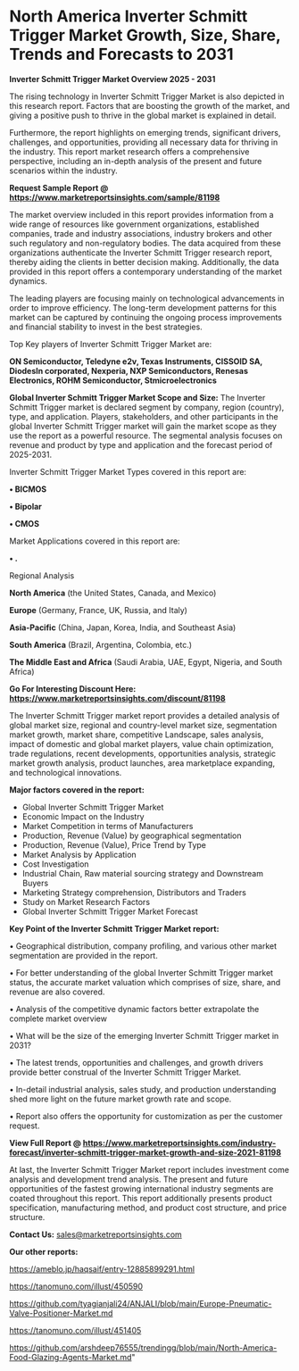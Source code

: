 # North America Inverter Schmitt Trigger Market Growth, Size, Share, Trends and Forecasts to 2031

<Strong> Inverter Schmitt Trigger Market Overview 2025 - 2031</strong>

The rising technology in Inverter Schmitt Trigger Market is also depicted in this research report. Factors that are boosting the growth of the market, and giving a positive push to thrive in the global market is explained in detail.

Furthermore, the report highlights on emerging trends, significant drivers, challenges, and opportunities, providing all necessary data for thriving in the industry. This report market research offers a comprehensive perspective, including an in-depth analysis of the present and future scenarios within the industry.

<strong>Request Sample Report @ <a href=https://www.marketreportsinsights.com/sample/81198>https://www.marketreportsinsights.com/sample/81198</a></strong>

The market overview included in this report provides information from a wide range of resources like government organizations, established companies, trade and industry associations, industry brokers and other such regulatory and non-regulatory bodies. The data acquired from these organizations authenticate the Inverter Schmitt Trigger research report, thereby aiding the clients in better decision making. Additionally, the data provided in this report offers a contemporary understanding of the market dynamics.

The leading players are focusing mainly on technological advancements in order to improve efficiency. The long-term development patterns for this market can be captured by continuing the ongoing process improvements and financial stability to invest in the best strategies.

Top Key players of Inverter Schmitt Trigger Market are:

<strong>ON Semiconductor, Teledyne e2v, Texas Instruments, CISSOID SA, DiodesIn corporated, Nexperia, NXP Semiconductors, Renesas Electronics, ROHM Semiconductor, Stmicroelectronics</strong>

<strong><b>Global Inverter Schmitt Trigger Market Scope and Size:</b></strong>
The Inverter Schmitt Trigger market is declared segment by company, region (country), type, and application. Players, stakeholders, and other participants in the global Inverter Schmitt Trigger market will gain the market scope as they use the report as a powerful resource. The segmental analysis focuses on revenue and product by type and application and the forecast period of 2025-2031.

Inverter Schmitt Trigger Market Types covered in this report are:

<strong>• BICMOS

• Bipolar

• CMOS</strong>

Market Applications covered in this report are:

<strong>• .</strong> 

Regional Analysis

<strong>North America</strong> (the United States, Canada, and Mexico)

<strong>Europe</strong> (Germany, France, UK, Russia, and Italy)

<strong>Asia-Pacific</strong> (China, Japan, Korea, India, and Southeast Asia)

<strong>South America</strong> (Brazil, Argentina, Colombia, etc.)

<strong>The Middle East and Africa</strong> (Saudi Arabia, UAE, Egypt, Nigeria, and South Africa)

<strong>Go For Interesting Discount Here: <a href=https://www.marketreportsinsights.com/discount/81198>https://www.marketreportsinsights.com/discount/81198</a></strong>

The Inverter Schmitt Trigger market report provides a detailed analysis of global market size, regional and country-level market size, segmentation market growth, market share, competitive Landscape, sales analysis, impact of domestic and global market players, value chain optimization, trade regulations, recent developments, opportunities analysis, strategic market growth analysis, product launches, area marketplace expanding, and technological innovations.

<strong><b>Major factors covered in the report:</b></strong>
<ul>
  <li>Global Inverter Schmitt Trigger Market </li>
  <li>Economic Impact on the Industry</li>
  <li>Market Competition in terms of Manufacturers</li>
  <li>Production, Revenue (Value) by geographical segmentation</li>
  <li>Production, Revenue (Value), Price Trend by Type</li>
  <li>Market Analysis by Application</li>
  <li>Cost Investigation</li>
  <li>Industrial Chain, Raw material sourcing strategy and Downstream Buyers</li>
  <li>Marketing Strategy comprehension, Distributors and Traders</li>
  <li>Study on Market Research Factors</li>
  <li>Global Inverter Schmitt Trigger Market Forecast</li>
</ul>

<strong><b>Key Point of the Inverter Schmitt Trigger Market report:</b></strong>

• Geographical distribution, company profiling, and various other market segmentation are provided in the report.

• For better understanding of the global Inverter Schmitt Trigger market status, the accurate market valuation which comprises of size, share, and revenue are also covered.

• Analysis of the competitive dynamic factors better extrapolate the complete market overview

• What will be the size of the emerging Inverter Schmitt Trigger market in 2031?

• The latest trends, opportunities and challenges, and growth drivers provide better construal of the Inverter Schmitt Trigger Market.

• In-detail industrial analysis, sales study, and production understanding shed more light on the future market growth rate and scope.

• Report also offers the opportunity for customization as per the customer request.

<strong><b>View Full Report @ <a href=https://www.marketreportsinsights.com/industry-forecast/inverter-schmitt-trigger-market-growth-and-size-2021-81198>https://www.marketreportsinsights.com/industry-forecast/inverter-schmitt-trigger-market-growth-and-size-2021-81198</a></b></strong>


At last, the Inverter Schmitt Trigger Market report includes investment come analysis and development trend analysis. The present and future opportunities of the fastest growing international industry segments are coated throughout this report. This report additionally presents product specification, manufacturing method, and product cost structure, and price structure.

<strong>Contact Us:</strong>
sales@marketreportsinsights.com

<strong>Our other reports:</strong>

<a href=https://ameblo.jp/haqsaif/entry-12885899291.html>https://ameblo.jp/haqsaif/entry-12885899291.html</a>

<a href=https://tanomuno.com/illust/450590>https://tanomuno.com/illust/450590</a>

<a href=https://github.com/tyagianjali24/ANJALI/blob/main/Europe-Pneumatic-Valve-Positioner-Market.md>https://github.com/tyagianjali24/ANJALI/blob/main/Europe-Pneumatic-Valve-Positioner-Market.md</a>

<a href=https://tanomuno.com/illust/451405>https://tanomuno.com/illust/451405</a>

<a href=https://github.com/arshdeep76555/trendingg/blob/main/North-America-Food-Glazing-Agents-Market.md>https://github.com/arshdeep76555/trendingg/blob/main/North-America-Food-Glazing-Agents-Market.md</a>"
